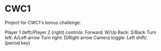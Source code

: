 # CWC1

Project for CWC1's bonus challenge.

Player 1 (left)/Player 2 (right) controls:
Forward: W/Up
Back: S/Back
Turn left: A/Left arrow
Turn right: D/Right arrow
Camera toggle: Left shift/. (period key)
